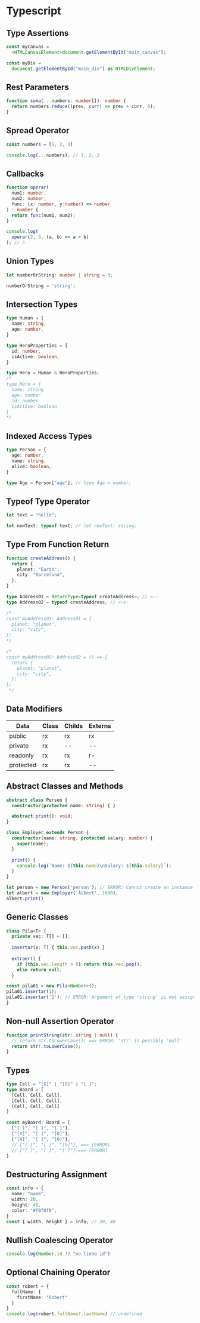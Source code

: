 # Typescript

## Type Assertions
```ts
const myCanvas = 
  <HTMLCanvasElement>document.getElementById("main_canvas");

const myDiv = 
  document.getElementById("main_div") as HTMLDivElement;
```

## Rest Parameters
```ts
function suma(...numbers: number[]): number {
  return numbers.reduce((prev, curr) => prev + curr, 0);
}
```

## Spread Operator
```ts
const numbers = [1, 2, 3]

console.log(...numbers); // 1, 2, 3
```

## Callbacks
```ts
function operar(
  num1: number,
  num2: number,
  func: (x: number, y:number) => number
) : number {
  return func(num1, num2);
}

console.log(
  operar(2, 3, (a, b) => a + b)
); // 5
```

## Union Types
```ts
let numberOrString: number | string = 0;

numberOrString = 'string';
```

## Intersection Types

```ts
type Human = {
  name: string,
  age: number,
}

type HeroProperties = {
  id: number,
  isActive: boolean,
}

type Hero = Human & HeroProperties;
/*
type Hero = {
  name: string
  age: number
  id: number
  isActive: boolean
}
*/
```

## Indexed Access Types
```ts
type Person = { 
  age: number,
  name: string,
  alive: boolean,
}

type Age = Person["age"]; // type Age = number; 
```

## Typeof Type Operator
```ts
let text = "hello";

let newText: typeof text; // let newText: string;
```

## Type From Function Return
```ts
function createAddress() {
  return {
    planet: "Earth",
    city: "Barcelona",
  };
}

type Address01 = ReturnType<typeof createAddress>; // <--
type Address02 = typeof createAddress; // <-x-

/* 
const myAddress01: Address01 = {
  planet: "planet",
  city: "city",
};
*/

/* 
const myAddress02: Address02 = () => {
  return {
    planet: "planet",
    city: "city",
  };
};
 */
```

## Data Modifiers

| Data      | Class | Childs | Externs |
| --------- | ----- | ------ | ------- |
| public    | rx    | rx     | rx      |
| private   | rx    | --     | --      |
| readonly  | rx    | rx     | r-      |
| protected | rx    | rx     | --      |

## Abstract Classes and Methods
```ts
abstract class Person {
  constructor(protected name: string) { }

  abstract print(): void;
} 

class Employer extends Person {
  constructor(name: string, protected salary: number) {
    super(name);
  }

  print() {
    console.log(`Name: ${this.name}\nSalary: ${this.salary}`);
  }
} 

let person = new Person('person'); // ERROR: Cannot create an instance of an abstract class.
let albert = new Employer('Albert', 1600);
albert.print()
```

## Generic Classes
```ts
class Pila<T> {
  private vec: T[] = [];
  
  insertar(x: T) { this.vec.push(x) }
  
  extraer() {
    if (this.vec.length > 0) return this.vec.pop();
    else return null;
  }

const pila01 = new Pila<Number>();
pila01.insertar(1);
pila01.insertar('2'); // ERROR: Argument of type 'string' is not assignable to parameter of type 'Number'.
}
```

## Non-null Assertion Operator
```ts
function printString(str: string | null) {
  // return str.toLowerCase(); ==> ERROR: 'str' is possibly 'null'
  return str!.toLowerCase();
}
```

## Types
```ts
type Cell = "[X]" | "[O]" | "[ ]";
type Board = [
  [Cell, Cell, Cell],
  [Cell, Cell, Cell],
  [Cell, Cell, Cell]
]

const myBoard: Board = [
  ["[ ]", "[ ]", "[ ]"],
  ["[X]", "[ ]", "[O]"],
  ["[X]", "[ ]", "[O]"],
  // ["[ ]", "[ ]", "[h]"], ==> [ERROR]
  // ["[ ]", "[ ]", "[ ]"] ==> [ERROR]
]
```

## Destructuring Assignment
```ts
const info = {
  name: "name",
  width: 20,
  height: 40,
  color: "#f0f0f0",
}
const { width, height } = info; // 20, 40
```

## Nullish Coalescing Operator
```ts
console.log(Number.id ?? "no tiene id")
```

## Optional Chaining Operator
```ts
const robert = { 
  fullName: { 
    firstName: "Robert" 
  } 
}
console.log(robert.fullName?.lastName) // undefined
```
